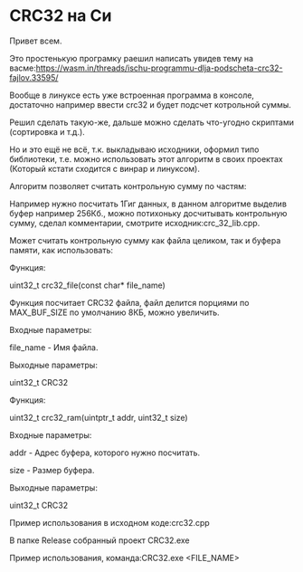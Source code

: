 # СRC32 на Си


Привет всем.

Это простенькую програмку раешил написать увидев тему на васме:https://wasm.in/threads/ischu-programmu-dlja-podscheta-crc32-fajlov.33595/

Вообще в линуксе есть уже встроенная программа в консоле, достаточно например ввести crc32 <FILENAME> и будет подсчет котрольной суммы.

Решил сделать такую-же, дальше можно сделать что-угодно скриптами (сортировка и т.д.).

Но и это ещё не всё, т.к. выкладываю исходники, оформил типо библиотеки, т.е. можно использовать этот алгоритм в своих проектах (Который кстати сходится с винрар и линуксом).

Алгоритм позволяет считать контрольную сумму по частям:

Например нужно посчитать 1Гиг данных, в данном алгоритме выделив буфер например 256Кб., можно потихоньку досчитывать контрольную сумму, сделал комментарии, смотрите исходник:crc_32_lib.cpp.

Может считать контрольную сумму как файла целиком, так и буфера памяти, как использовать:

Функция:

uint32_t crc32_file(const char* file_name)

Функция посчитает CRC32 файла, файл делится порциями по MAX_BUF_SIZE по умолчанию 8КБ, можно увеличить.

Входные параметры:

file_name - Имя файла.

Выходные параметры:

uint32_t CRC32

Функция:

uint32_t crc32_ram(uintptr_t addr, uint32_t size)

Входные параметры:

addr - Адрес буфера, которого нужно посчитать.

size - Размер буфера.

Выходные параметры:

uint32_t CRC32

Пример использования в исходном коде:crc32.cpp

В папке Release собранный проект CRC32.exe

Пример использования, команда:CRC32.exe <FILE_NAME>
